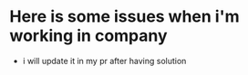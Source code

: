 # Here is some issues when i'm working in company
-  i will update it in my pr after having solution

